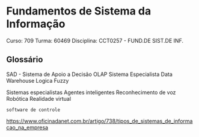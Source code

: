 # Fundamentos de Sistema da Informação

Curso: 709
Turma: 60469
Disciplina: CCT0257 - FUND.DE SIST.DE INF.


## Glossário

SAD - Sistema de Apoio a Decisão
OLAP
Sistema Especialista
Data Warehouse
Logica Fuzzy

Sistemas especialistas
	Agentes inteligentes
	Reconhecimento de voz
  Robótica
	Realidade virtual

  	software de controle


https://www.oficinadanet.com.br/artigo/738/tipos_de_sistemas_de_informacao_na_empresa
